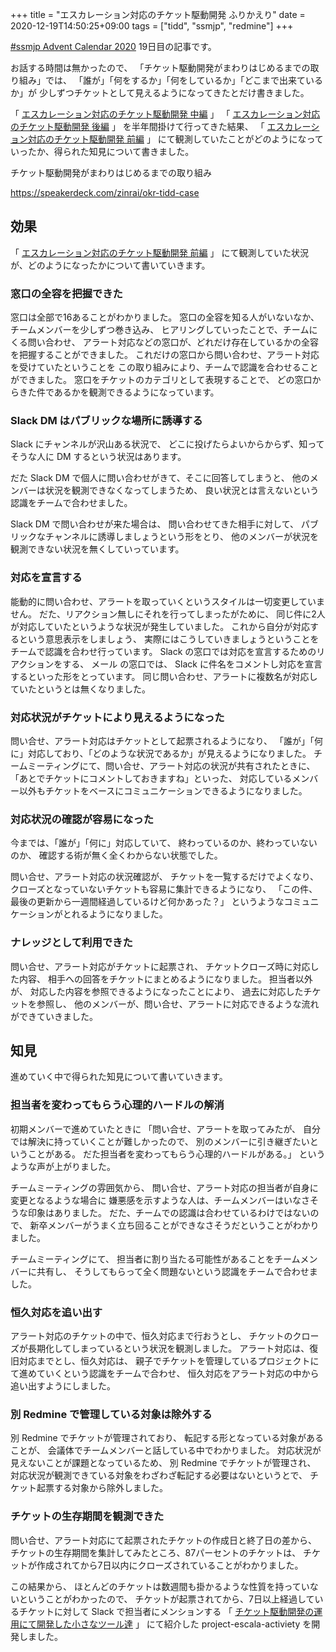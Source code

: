 +++
title = "エスカレーション対応のチケット駆動開発 ふりかえり"
date = 2020-12-19T14:50:25+09:00
tags = ["tidd", "ssmjp", "redmine"]
+++

[#ssmjp Advent Calendar 2020](https://adventar.org/calendars/5210) 19日目の記事です。

お話する時間は無かったので、
「チケット駆動開発がまわりはじめるまでの取り組み」では、
「誰が」「何をするか」「何をしているか」「どこまで出来ているか」が
少しずつチケットとして見えるようになってきたとだけ書きました。

「 [エスカレーション対応のチケット駆動開発 中編](../ssmjp-advent-calendar-2020-day17) 」
「 [エスカレーション対応のチケット駆動開発 後編](../ssmjp-advent-calendar-2020-day18) 」
を半年間掛けて行ってきた結果、
「 [エスカレーション対応のチケット駆動開発 前編](../ssmjp-advent-calendar-2020-day16) 」
にて観測していたことがどのようになっていったか、得られた知見について書きました。

チケット駆動開発がまわりはじめるまでの取り組み

https://speakerdeck.com/zinrai/okr-tidd-case

## 効果

「 [エスカレーション対応のチケット駆動開発 前編](../ssmjp-advent-calendar-2020-day16) 」
にて観測していた状況が、どのようになったかについて書いていきます。

### 窓口の全容を把握できた

窓口は全部で16あることがわかりました。
窓口の全容を知る人がいないなか、チームメンバーを少しずつ巻き込み、
ヒアリングしていったことで、チームにくる問い合わせ、
アラート対応などの窓口が、どれだけ存在しているかの全容を把握することができました。
これだけの窓口から問い合わせ、アラート対応を受けていたということを
この取り組みにより、チームで認識を合わせることができました。
窓口をチケットのカテゴリとして表現することで、
どの窓口からきた件であるかを観測できるようになっています。

### Slack DM はパブリックな場所に誘導する

Slack にチャンネルが沢山ある状況で、
どこに投げたらよいからからず、知ってそうな人に DM するという状況はあります。

だた Slack DM で個人に問い合わせがきて、そこに回答してしまうと、
他のメンバーは状況を観測できなくなってしまうため、
良い状況とは言えないという認識をチームで合わせました。

Slack DM で問い合わせが来た場合は、
問い合わせてきた相手に対して、
パブリックなチャンネルに誘導しましょうという形をとり、
他のメンバーが状況を観測できない状況を無くしていっています。

### 対応を宣言する

能動的に問い合わせ、アラートを取っていくというスタイルは一切変更していません。
だた、リアクション無しにそれを行ってしまったがために、
同じ件に2人が対応していたというような状況が発生していました。
これから自分が対応するという意思表示をしましょう、
実際にはこうしていきましょうということをチームで認識を合わせ行っています。
Slack の窓口では対応を宣言するためのリアクションをする、
メール の窓口では、 Slack に件名をコメントし対応を宣言するといった形をとっています。
同じ問い合わせ、アラートに複数名が対応していたというとは無くなりました。

### 対応状況がチケットにより見えるようになった

問い合せ、アラート対応はチケットとして起票されるようになり、
「誰が」「何に」対応しており、「どのような状況であるか」が見えるようになりました。
チームミーティングにて、問い合せ、アラート対応の状況が共有されたときに、
「あとでチケットにコメントしておきますね」といった、
対応しているメンバー以外もチケットをベースにコミュニケーションできるようになりました。

### 対応状況の確認が容易になった

今までは、「誰が」「何に」対応していて、
終わっているのか、終わっていないのか、
確認する術が無く全くわからない状態でした。

問い合せ、アラート対応の状況確認が、
チケットを一覧するだけでよくなり、
クローズとなっていないチケットも容易に集計できるようになり、
「この件、最後の更新から一週間経過しているけど何かあった？」
というようなコミュニケーションがとれるようになりました。

### ナレッジとして利用できた

問い合せ、アラート対応がチケットに起票され、
チケットクローズ時に対応した内容、
相手への回答をチケットにまとめるようになりました。
担当者以外が、
対応した内容を参照できるようになったことにより、
過去に対応したチケットを参照し、
他のメンバーが、問い合せ、アラートに対応できるような流れができていきました。

## 知見

進めていく中で得られた知見について書いていきます。

### 担当者を変わってもらう心理的ハードルの解消

初期メンバーで進めていたときに
「問い合せ、アラートを取ってみたが、
自分では解決に持っていくことが難しかったので、
別のメンバーに引き継ぎたいということがある。
だた担当者を変わってもらう心理的ハードルがある。」
というような声が上がりました。

チームミーティングの雰囲気から、
問い合せ、アラート対応の担当者が自身に変更となるような場合に
嫌悪感を示すような人は、チームメンバーはいなさそうな印象はありました。
だた、チームでの認識は合わせているわけではないので、
新卒メンバーがうまく立ち回ることができなさそうだということがわかりました。

チームミーティングにて、
担当者に割り当たる可能性があることをチームメンバーに共有し、
そうしてもらって全く問題ないという認識をチームで合わせました。

### 恒久対応を追い出す

アラート対応のチケットの中で、恒久対応まで行おうとし、
チケットのクローズが長期化してしまっているという状況を観測しました。
アラート対応は、復旧対応までとし、恒久対応は、
親子でチケットを管理しているプロジェクトにて進めていくという認識をチームで合わせ、
恒久対応をアラート対応の中から追い出すようにしました。

### 別 Redmine で管理している対象は除外する

別 Redmine でチケットが管理されており、
転記する形となっている対象があることが、
会議体でチームメンバーと話している中でわかりました。
対応状況が見えないことが課題となっているため、
別 Redmine でチケットが管理され、
対応状況が観測できている対象をわざわざ転記する必要はないというとで、
チケット起票する対象から除外しました。

### チケットの生存期間を観測できた

問い合せ、アラート対応にて起票されたチケットの作成日と終了日の差から、
チケットの生存期間を集計してみたところ、87パーセントのチケットは、
チケットが作成されてから7日以内にクローズされていることがわかりました。

この結果から、
ほとんどのチケットは数週間も掛かるような性質を持っていないということがわかったので、
チケットが起票されてから、7日以上経過しているチケットに対して Slack で担当者にメンションする
「 [チケット駆動開発の運用にて開発した小さなツール達](../redmine-advent-calendar-2020-day10) 」
にて紹介した project-escala-activiety を開発しました。
